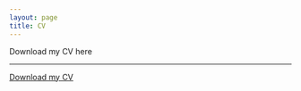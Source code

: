 ```yaml
---
layout: page
title: CV
---
```



<p class="lead">
Download my CV here
</p>

---

[Download my CV](/Users/hectorbahamonde/RU/CV/cv.pdf)

